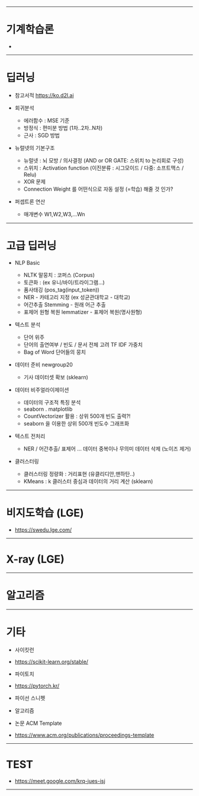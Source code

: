 

---

# 기계학습론

+ 

---

# 딥러닝

+ 참고서적 https://ko.d2l.ai

+ 회귀분석
  + 에러함수 : MSE 기준
  + 방정식 : 편미분 방법 (1차..2차..N차)
  + 근사 : SGD 방법  
  
+ 뉴럴넷의 기본구조
  + 뉴럴넷 : 뇌 모방 / 의사결정 (AND or OR GATE: 스위치 to 논리회로 구성)
  + 스위치 : Activation function (이진분류 : 시그모이드 / 다중: 소프트맥스 / Relu) 
  + XOR 문제 
  + Connection Weight 를 어떤식으로 자동 설정 (=학습) 해줄 것 인가? 

+ 퍼셉트론 연산 
  + 매개변수 W1,W2,W3,...Wn  
  
---

# 고급 딥러닝 

+ NLP Basic
  + NLTK 말뭉치 : 코퍼스 (Corpus)
  + 토큰화 : (ex 유니/바이/트라이그램...)
  + 품사태깅 (pos_tag(input_token)) 
  + NER -  카테고리 지정 (ex 성균관대학교 - 대학교)
  + 어간추출 Stemming - 원래 어근 추출 
  + 표제어 원형 복원 lemmatizer - 표제어 복원(명사원형)   

+ 텍스트 분석 
  + 단어 위주
  + 단어의 출연여부 / 빈도 / 문서 전체 고려 TF IDF 가중치
  + Bag of Word 단어들의 뭉치 

+ 데이터 준비 newgroup20
  + 기사 데이터셋 확보 (sklearn) 

+ 데이터 비주얼라이제이션
  + 데이터의 구조적 특징 분석  
  + seaborn . matplotlib
  + CountVectorizer 활용 : 상위 500개 빈도 출력?!
  + seaborn 을 이용한 상위 500개 빈도수 그래프화   

+ 텍스트 전처리
  + NER / 어간추출/ 표제어 ... 데이터 중복이나 무의미 데이터 삭제 (노이즈 제거) 

+ 클러스터링
  + 클러스터링 정량화 : 거리표현 (유클리디안,맨하탄..)
  + KMeans : k 클러스터 중심과 데이터의 거리 계산 (sklearn)

---

# 비지도학습 (LGE)

+ https://swedu.lge.com/

---

# X-ray (LGE) 


---

# 알고리즘 

---

# 기타 

+ 사이킷런
+ https://scikit-learn.org/stable/

+ 파이토치
+ https://pytorch.kr/

+ 파이선 스니펫 

+ 알고리즘 

+ 논문 ACM Template
+ https://www.acm.org/publications/proceedings-template


---

# TEST

+ https://meet.google.com/krq-jues-isj

---
